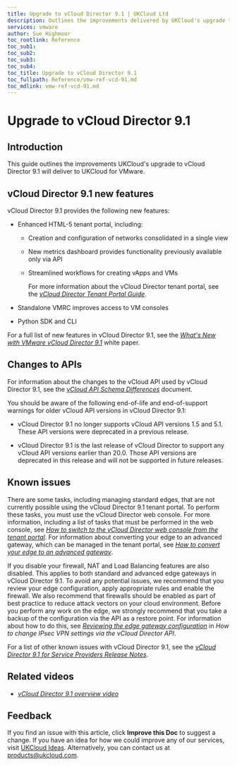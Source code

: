 ```yaml
---
title: Upgrade to vCloud Director 9.1 | UKCloud Ltd
description: Outlines the improvements delivered by UKCloud's upgrade to vCloud Director 9.1
services: vmware
author: Sue Highmoor
toc_rootlink: Reference
toc_sub1: 
toc_sub2:
toc_sub3:
toc_sub4:
toc_title: Upgrade to vCloud Director 9.1
toc_fullpath: Reference/vmw-ref-vcd-91.md
toc_mdlink: vmw-ref-vcd-91.md
---
```


# Upgrade to vCloud Director 9.1

## Introduction

This guide outlines the improvements UKCloud's upgrade to vCloud Director 9.1 will deliver to UKCloud for VMware.

## vCloud Director 9.1 new features

vCloud Director 9.1 provides the following new features:

- Enhanced HTML-5 tenant portal, including:

  - Creation and configuration of networks consolidated in a single view

  - New metrics dashboard provides functionality previously available only via API

  - Streamlined workflows for creating vApps and VMs

    For more information about the vCloud Director tenant portal, see the [*vCloud Director Tenant Portal Guide*](https://docs.vmware.com/en/vCloud-Director/9.1/com.vmware.vcloud.tenantportal.doc/GUID-74C9E10D-9197-43B0-B469-126FFBCB5121.html).

- Standalone VMRC improves access to VM consoles

- Python SDK and CLI

For a full list of new features in vCloud Director 9.1, see the [*What's New with VMware vCloud Director 9.1*](https://blogs.vmware.com/vcloud/files/2018/03/vcd91newfeatureswp.pdf) white paper.

## Changes to APIs

For information about the changes to the vCloud API used by vCloud Director 9.1, see the [*vCloud API Schema Differences*](https://code.vmware.com/apis/287/vcloud#/doc/diff/index.html) document.

You should be aware of the following end-of-life and end-of-support warnings for older vCloud API versions in vCloud Director 9.1:

- vCloud Director 9.1 no longer supports vCloud API versions 1.5 and 5.1. These API versions were deprecated in a previous release.

- vCloud Director 9.1 is the last release of vCloud Director to support any vCloud API versions earlier than 20.0. Those API versions are deprecated in this release and will not be supported in future releases.

## Known issues

There are some tasks, including managing standard edges, that are not currently possible using the vCloud Director 9.1 tenant portal. To perform these tasks, you must use the vCloud Director web console. For more information, including a list of tasks that must be performed in the web console, see [*How to switch to the vCloud Director web console from the tenant portal*](vmw-how-switch-web-console.md). For information about converting your edge to an advanced gateway, which can be managed in the tenant portal, see [*How to convert your edge to an advanced gateway*](vmw-how-convert-edge.md).

If you disable your firewall, NAT and Load Balancing features are also disabled. This applies to both standard and advanced edge gateways in vCloud Director 9.1. To avoid any potential issues, we recommend that you review your edge configuration, apply appropriate rules and enable the firewall. We also recommend that firewalls should be enabled as part of best practice to reduce attack vectors on your cloud environment. Before you perform any work on the edge, we strongly recommend that you take a backup of the configuration via the API as a restore point. For information about how to do this, see [*Reviewing the edge gateway configuration*](https://docs.ukcloud.com/articles/vmware/vmw-how-change-ipsec-vpn-api.html#reviewing-the-edge-gateway-configuration) in *How to change IPsec VPN settings via the vCloud Director API*.

For a list of other known issues with vCloud Director 9.1, see the [*vCloud Director 9.1 for Service Providers Release Notes*](https://docs.vmware.com/en/vCloud-Director/9.1/rn/rel_notes_vcloud_director_91.html#knownissues).

## Related videos

- [*vCloud Director 9.1 overview video*](vmw-vid-vcd91.md)

## Feedback

If you find an issue with this article, click **Improve this Doc** to suggest a change. If you have an idea for how we could improve any of our services, visit [UKCloud Ideas](https://ideas.ukcloud.com). Alternatively, you can contact us at <products@ukcloud.com>.